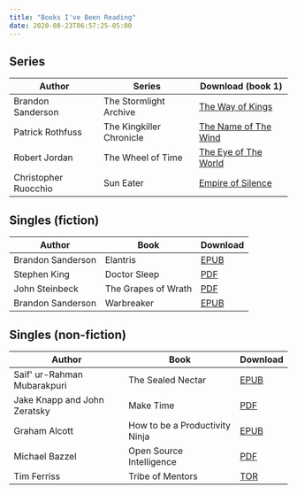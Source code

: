 ```yaml
---
title: "Books I've Been Reading"
date: 2020-08-23T06:57:25-05:00
---
```


## Series
| Author               | Series                   | Download (book 1)                                           |
|----------------------|--------------------------|-------------------------------------------------------------|
| Brandon Sanderson    | The Stormlight Archive   | [The Way of Kings](https://b-ok.cc/book/4219340/4b2f48)     |
| Patrick Rothfuss     | The Kingkiller Chronicle | [The Name of The Wind](https://b-ok.cc/book/1564700/b39690) |
| Robert Jordan        | The Wheel of Time        | [The Eye of The World](https://b-ok.cc/book/984472/9743af)  |
| Christopher Ruocchio | Sun Eater                | [Empire of Silence](https://b-ok.cc/book/5029866/ff1b81)    |

## Singles (fiction)
| Author                                              | Book                                 | Download                                    |
|-----------------------------------------------------|--------------------------------------|---------------------------------------------|
| Brandon Sanderson                                   | Elantris                             | [EPUB](https://b-ok.cc/book/1222523/ef92aa) |
| Stephen King                                        | Doctor Sleep                         | [PDF](https://b-ok.cc/book/4261164/b41c46)  |
| John Steinbeck                                      | The Grapes of Wrath                  | [PDF](https://b-ok.cc/book/1518328/bddb70)  |
| Brandon Sanderson                                   | Warbreaker                           | [EPUB](https://b-ok.cc/book/1623479/d0cf66) |

## Singles (non-fiction)
| Author                                              | Book                                 | Download                                    |
|-----------------------------------------------------|--------------------------------------|---------------------------------------------|
| Saif' ur-Rahman Mubarakpuri                         | The Sealed Nectar                    | [EPUB](https://b-ok.cc/book/1009125/d83092) |
| Jake Knapp and John Zeratsky                        | Make Time                            | [PDF](https://b-ok.cc/book/5337333/57a819)  |
| Graham Alcott                                       | How to be a Productivity Ninja       | [EPUB](https://b-ok.cc/book/5709760/a3dff9) |
| Michael Bazzel                                      | Open Source Intelligence             | [PDF](https://b-ok.cc/book/5275683/321b05)  |
| Tim Ferriss                                         | Tribe of Mentors                     | [TOR](https://b-ok.cc/book/3397110/2abf56)  |

&nbsp;
